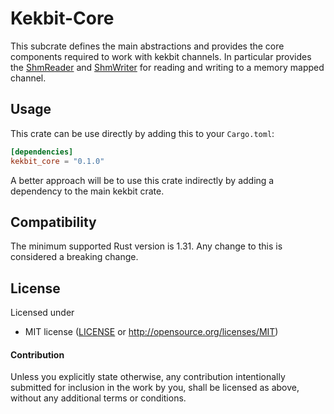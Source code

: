 # Kekbit-Core
This subcrate defines the main abstractions and provides the core components required to work with kekbit channels. In particular provides
the [ShmReader](https://github.com/motoras/kekbit/blob/master/kekbit-core/src/shm/reader.rs) and [ShmWriter](https://github.com/motoras/kekbit/blob/master/kekbit-core/src/shm/writer.rs) for reading and writing to a memory mapped channel.

## Usage

This crate can be use directly by adding this to your `Cargo.toml`:
```toml
[dependencies]
kekbit_core = "0.1.0"
```

A better approach will be to use this crate indirectly by adding a dependency to the main kekbit crate.

## Compatibility

The minimum supported Rust version is 1.31. Any change to this is considered a breaking change.

## License

Licensed under 

 * MIT license ([LICENSE](LICENSE) or http://opensource.org/licenses/MIT)


#### Contribution

Unless you explicitly state otherwise, any contribution intentionally submitted
for inclusion in the work by you, shall be licensed as above, without any additional terms or conditions.

